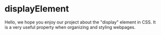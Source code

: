# displayElement
  
Hello, we hope you enjoy our project about the "display" element in CSS. It is a very useful property when organizing and styling webpages.
